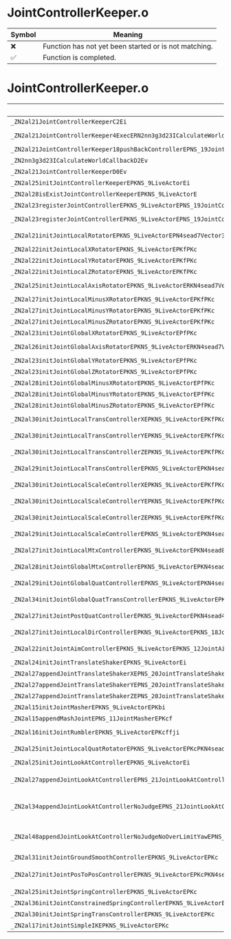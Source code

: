 # JointControllerKeeper.o
| Symbol | Meaning 
| ------------- | ------------- 
| :x: | Function has not yet been started or is not matching. 
| :white_check_mark: | Function is completed. 


# JointControllerKeeper.o
| Symbol (Demangled) | Symbol (Mangled) | Decompiled? |
| ------------- |  ------------- | ------------- |
| `_ZN2al21JointControllerKeeperC2Ei` | `al::JointControllerKeeper::JointControllerKeeper(int)` | :white_check_mark: |
| `_ZN2al21JointControllerKeeper4ExecERN2nn3g3d23ICalculateWorldCallback11CallbackArgERNS2_13WorldMtxManipE` | `al::JointControllerKeeper::Exec(nn::g3d::ICalculateWorldCallback::CallbackArg &,nn::g3d::WorldMtxManip &)` | :white_check_mark: |
| `_ZN2al21JointControllerKeeper18pushBackControllerEPNS_19JointControllerBaseE` | `al::JointControllerKeeper::pushBackController(al::JointControllerBase *)` | :white_check_mark: |
| `_ZN2nn3g3d23ICalculateWorldCallbackD2Ev` | `nn::g3d::ICalculateWorldCallback::~ICalculateWorldCallback()` | :white_check_mark: |
| `_ZN2al21JointControllerKeeperD0Ev` | `al::JointControllerKeeper::~JointControllerKeeper()` | :white_check_mark: |
| `_ZN2al25initJointControllerKeeperEPKNS_9LiveActorEi` | `al::initJointControllerKeeper(al::LiveActor const*,int)` | :white_check_mark: |
| `_ZN2al28isExistJointControllerKeeperEPKNS_9LiveActorE` | `al::isExistJointControllerKeeper(al::LiveActor const*)` | :white_check_mark: |
| `_ZN2al23registerJointControllerEPKNS_9LiveActorEPNS_19JointControllerBaseE` | `al::registerJointController(al::LiveActor const*,al::JointControllerBase *)` | :white_check_mark: |
| `_ZN2al23registerJointControllerEPKNS_9LiveActorEPNS_19JointControllerBaseEPKc` | `al::registerJointController(al::LiveActor const*,al::JointControllerBase *,char const*)` | :white_check_mark: |
| `_ZN2al21initJointLocalRotatorEPKNS_9LiveActorEPN4sead7Vector3IfEEPKc` | `al::initJointLocalRotator(al::LiveActor const*,sead::Vector3<float> *,char const*)` | :white_check_mark: |
| `_ZN2al22initJointLocalXRotatorEPKNS_9LiveActorEPKfPKc` | `al::initJointLocalXRotator(al::LiveActor const*,float const*,char const*)` | :white_check_mark: |
| `_ZN2al22initJointLocalYRotatorEPKNS_9LiveActorEPKfPKc` | `al::initJointLocalYRotator(al::LiveActor const*,float const*,char const*)` | :white_check_mark: |
| `_ZN2al22initJointLocalZRotatorEPKNS_9LiveActorEPKfPKc` | `al::initJointLocalZRotator(al::LiveActor const*,float const*,char const*)` | :white_check_mark: |
| `_ZN2al25initJointLocalAxisRotatorEPKNS_9LiveActorERKN4sead7Vector3IfEEPKfPKcb` | `al::initJointLocalAxisRotator(al::LiveActor const*,sead::Vector3<float> const&,float const*,char const*,bool)` | :white_check_mark: |
| `_ZN2al27initJointLocalMinusXRotatorEPKNS_9LiveActorEPKfPKc` | `al::initJointLocalMinusXRotator(al::LiveActor const*,float const*,char const*)` | :white_check_mark: |
| `_ZN2al27initJointLocalMinusYRotatorEPKNS_9LiveActorEPKfPKc` | `al::initJointLocalMinusYRotator(al::LiveActor const*,float const*,char const*)` | :white_check_mark: |
| `_ZN2al27initJointLocalMinusZRotatorEPKNS_9LiveActorEPKfPKc` | `al::initJointLocalMinusZRotator(al::LiveActor const*,float const*,char const*)` | :white_check_mark: |
| `_ZN2al23initJointGlobalXRotatorEPKNS_9LiveActorEPfPKc` | `al::initJointGlobalXRotator(al::LiveActor const*,float *,char const*)` | :white_check_mark: |
| `_ZN2al26initJointGlobalAxisRotatorEPKNS_9LiveActorERKN4sead7Vector3IfEEPfPKc` | `al::initJointGlobalAxisRotator(al::LiveActor const*,sead::Vector3<float> const&,float *,char const*)` | :white_check_mark: |
| `_ZN2al23initJointGlobalYRotatorEPKNS_9LiveActorEPfPKc` | `al::initJointGlobalYRotator(al::LiveActor const*,float *,char const*)` | :white_check_mark: |
| `_ZN2al23initJointGlobalZRotatorEPKNS_9LiveActorEPfPKc` | `al::initJointGlobalZRotator(al::LiveActor const*,float *,char const*)` | :white_check_mark: |
| `_ZN2al28initJointGlobalMinusXRotatorEPKNS_9LiveActorEPfPKc` | `al::initJointGlobalMinusXRotator(al::LiveActor const*,float *,char const*)` | :white_check_mark: |
| `_ZN2al28initJointGlobalMinusYRotatorEPKNS_9LiveActorEPfPKc` | `al::initJointGlobalMinusYRotator(al::LiveActor const*,float *,char const*)` | :white_check_mark: |
| `_ZN2al28initJointGlobalMinusZRotatorEPKNS_9LiveActorEPfPKc` | `al::initJointGlobalMinusZRotator(al::LiveActor const*,float *,char const*)` | :white_check_mark: |
| `_ZN2al30initJointLocalTransControllerXEPKNS_9LiveActorEPKfPKc` | `al::initJointLocalTransControllerX(al::LiveActor const*,float const*,char const*)` | :white_check_mark: |
| `_ZN2al30initJointLocalTransControllerYEPKNS_9LiveActorEPKfPKc` | `al::initJointLocalTransControllerY(al::LiveActor const*,float const*,char const*)` | :white_check_mark: |
| `_ZN2al30initJointLocalTransControllerZEPKNS_9LiveActorEPKfPKc` | `al::initJointLocalTransControllerZ(al::LiveActor const*,float const*,char const*)` | :white_check_mark: |
| `_ZN2al29initJointLocalTransControllerEPKNS_9LiveActorEPKN4sead7Vector3IfEEPKc` | `al::initJointLocalTransController(al::LiveActor const*,sead::Vector3<float> const*,char const*)` | :white_check_mark: |
| `_ZN2al30initJointLocalScaleControllerXEPKNS_9LiveActorEPKfPKc` | `al::initJointLocalScaleControllerX(al::LiveActor const*,float const*,char const*)` | :white_check_mark: |
| `_ZN2al30initJointLocalScaleControllerYEPKNS_9LiveActorEPKfPKc` | `al::initJointLocalScaleControllerY(al::LiveActor const*,float const*,char const*)` | :white_check_mark: |
| `_ZN2al30initJointLocalScaleControllerZEPKNS_9LiveActorEPKfPKc` | `al::initJointLocalScaleControllerZ(al::LiveActor const*,float const*,char const*)` | :white_check_mark: |
| `_ZN2al29initJointLocalScaleControllerEPKNS_9LiveActorEPKN4sead7Vector3IfEEPKc` | `al::initJointLocalScaleController(al::LiveActor const*,sead::Vector3<float> const*,char const*)` | :white_check_mark: |
| `_ZN2al27initJointLocalMtxControllerEPKNS_9LiveActorEPKN4sead8Matrix34IfEEPKc` | `al::initJointLocalMtxController(al::LiveActor const*,sead::Matrix34<float> const*,char const*)` | :white_check_mark: |
| `_ZN2al28initJointGlobalMtxControllerEPKNS_9LiveActorEPKN4sead8Matrix34IfEEPKc` | `al::initJointGlobalMtxController(al::LiveActor const*,sead::Matrix34<float> const*,char const*)` | :white_check_mark: |
| `_ZN2al29initJointGlobalQuatControllerEPKNS_9LiveActorEPKN4sead4QuatIfEEPKc` | `al::initJointGlobalQuatController(al::LiveActor const*,sead::Quat<float> const*,char const*)` | :white_check_mark: |
| `_ZN2al34initJointGlobalQuatTransControllerEPKNS_9LiveActorEPKN4sead4QuatIfEEPKNS3_7Vector3IfEEPKc` | `al::initJointGlobalQuatTransController(al::LiveActor const*,sead::Quat<float> const*,sead::Vector3<float> const*,char const*)` | :white_check_mark: |
| `_ZN2al27initJointPostQuatControllerEPKNS_9LiveActorEPKN4sead4QuatIfEEPKc` | `al::initJointPostQuatController(al::LiveActor const*,sead::Quat<float> const*,char const*)` | :white_check_mark: |
| `_ZN2al27initJointLocalDirControllerEPKNS_9LiveActorEPKNS_18JointDirectionInfoEPKc` | `al::initJointLocalDirController(al::LiveActor const*,al::JointDirectionInfo const*,char const*)` | :white_check_mark: |
| `_ZN2al22initJointAimControllerEPKNS_9LiveActorEPKNS_12JointAimInfoEPKc` | `al::initJointAimController(al::LiveActor const*,al::JointAimInfo const*,char const*)` | :white_check_mark: |
| `_ZN2al24initJointTranslateShakerEPKNS_9LiveActorEi` | `al::initJointTranslateShaker(al::LiveActor const*,int)` | :white_check_mark: |
| `_ZN2al27appendJointTranslateShakerXEPNS_20JointTranslateShakerEPKc` | `al::appendJointTranslateShakerX(al::JointTranslateShaker *,char const*)` | :white_check_mark: |
| `_ZN2al27appendJointTranslateShakerYEPNS_20JointTranslateShakerEPKc` | `al::appendJointTranslateShakerY(al::JointTranslateShaker *,char const*)` | :white_check_mark: |
| `_ZN2al27appendJointTranslateShakerZEPNS_20JointTranslateShakerEPKc` | `al::appendJointTranslateShakerZ(al::JointTranslateShaker *,char const*)` | :white_check_mark: |
| `_ZN2al15initJointMasherEPKNS_9LiveActorEPKbi` | `al::initJointMasher(al::LiveActor const*,bool const*,int)` | :white_check_mark: |
| `_ZN2al15appendMashJointEPNS_11JointMasherEPKcf` | `al::appendMashJoint(al::JointMasher *,char const*,float)` | :white_check_mark: |
| `_ZN2al16initJointRumblerEPKNS_9LiveActorEPKcffji` | `al::initJointRumbler(al::LiveActor const*,char const*,float,float,unsigned int,int)` | :white_check_mark: |
| `_ZN2al25initJointLocalQuatRotatorEPKNS_9LiveActorEPKcPKN4sead4QuatIfEE` | `al::initJointLocalQuatRotator(al::LiveActor const*,char const*,sead::Quat<float> const*)` | :white_check_mark: |
| `_ZN2al25initJointLookAtControllerEPKNS_9LiveActorEi` | `al::initJointLookAtController(al::LiveActor const*,int)` | :white_check_mark: |
| `_ZN2al27appendJointLookAtControllerEPNS_21JointLookAtControllerEPKNS_9LiveActorEPKcfRKN4sead7Vector2IfEESB_RKNS7_7Vector3IfEESF_` | `al::appendJointLookAtController(al::JointLookAtController *,al::LiveActor const*,char const*,float,sead::Vector2<float> const&,sead::Vector2<float> const&,sead::Vector3<float> const&,sead::Vector3<float> const&)` | :white_check_mark: |
| `_ZN2al34appendJointLookAtControllerNoJudgeEPNS_21JointLookAtControllerEPKNS_9LiveActorEPKcfRKN4sead7Vector2IfEESB_RKNS7_7Vector3IfEESF_` | `al::appendJointLookAtControllerNoJudge(al::JointLookAtController *,al::LiveActor const*,char const*,float,sead::Vector2<float> const&,sead::Vector2<float> const&,sead::Vector3<float> const&,sead::Vector3<float> const&)` | :white_check_mark: |
| `_ZN2al48appendJointLookAtControllerNoJudgeNoOverLimitYawEPNS_21JointLookAtControllerEPKNS_9LiveActorEPKcfRKN4sead7Vector2IfEESB_RKNS7_7Vector3IfEESF_` | `al::appendJointLookAtControllerNoJudgeNoOverLimitYaw(al::JointLookAtController *,al::LiveActor const*,char const*,float,sead::Vector2<float> const&,sead::Vector2<float> const&,sead::Vector3<float> const&,sead::Vector3<float> const&)` | :white_check_mark: |
| `_ZN2al31initJointGroundSmoothControllerEPKNS_9LiveActorEPKc` | `al::initJointGroundSmoothController(al::LiveActor const*,char const*)` | :white_check_mark: |
| `_ZN2al27initJointPosToPosControllerEPKNS_9LiveActorEPKcPKN4sead7Vector3IfEES9_PfRS8_` | `al::initJointPosToPosController(al::LiveActor const*,char const*,sead::Vector3<float> const*,sead::Vector3<float> const*,float *,sead::Vector3<float> const&)` | :white_check_mark: |
| `_ZN2al25initJointSpringControllerEPKNS_9LiveActorEPKc` | `al::initJointSpringController(al::LiveActor const*,char const*)` | :white_check_mark: |
| `_ZN2al36initJointConstrainedSpringControllerEPKNS_9LiveActorEPKc` | `al::initJointConstrainedSpringController(al::LiveActor const*,char const*)` | :white_check_mark: |
| `_ZN2al30initJointSpringTransControllerEPKNS_9LiveActorEPKc` | `al::initJointSpringTransController(al::LiveActor const*,char const*)` | :white_check_mark: |
| `_ZN2al17initJointSimpleIKEPKNS_9LiveActorEPKc` | `al::initJointSimpleIK(al::LiveActor const*,char const*)` | :white_check_mark: |

